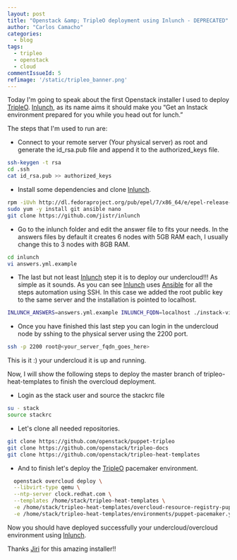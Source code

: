 ```yaml
---
layout: post
title: "Openstack &amp; TripleO deployment using Inlunch - DEPRECATED"
author: "Carlos Camacho"
categories:
  - blog
tags:
  - tripleo
  - openstack
  - cloud
commentIssueId: 5
refimage: '/static/tripleo_banner.png'
---
```


Today I'm going to speak about the first
Openstack installer I used to deploy [TripleO](http://www.tripleo.org).
[Inlunch](https://github.com/jistr/inlunch),
as its name aims it should make you
“Get an Instack environment prepared for you while
you head out for lunch.”

The steps that I'm used to run are:

* Connect to your remote server  (Your physical server) as
  root and generate the id_rsa.pub file and append it to
  the authorized_keys file.

```bash
ssh-keygen -t rsa
cd .ssh
cat id_rsa.pub >> authorized_keys
```

* Install some dependencies and clone [Inlunch](https://github.com/jistr/inlunch).

```bash
rpm -iUvh http://dl.fedoraproject.org/pub/epel/7/x86_64/e/epel-release-7-7.noarch.rpm
sudo yum -y install git ansible nano
git clone https://github.com/jistr/inlunch
```

* Go to the inlunch folder and edit the answer
  file to fits your needs. In the answers files
  by default it creates 6 nodes with 5GB RAM each,
  I usually change this to 3 nodes with 8GB RAM.

```bash
cd inlunch
vi answers.yml.example
```

* The last but not least [Inlunch](https://github.com/jistr/inlunch)
step it is to deploy
our undercloud!!! As simple as it sounds. As you can
see [Inlunch](https://github.com/jistr/inlunch) uses
[Ansible](http://www.ansible.com/) for all the steps automation
using SSH.
In this case we added the root public key to the same server
and the installation is pointed to localhost.

```bash
INLUNCH_ANSWERS=answers.yml.example INLUNCH_FQDN=localhost ./instack-virt.sh
```

* Once you have finished this last step you can
login in the undercloud node by sshing to the physical
server using the 2200 port.

```bash
ssh -p 2200 root@<your_server_fqdn_goes_here>
```

This is it :) your undercloud it is up and running.

Now, I will show the following steps to deploy
the master branch of tripleo-heat-templates to
finish the overcloud deployment.

* Login as the stack user and source the stackrc file

```bash
su - stack
source stackrc
```

* Let's clone all needed repositories.

```bash
git clone https://github.com/openstack/puppet-tripleo
git clone https://github.com/openstack/tripleo-docs
git clone https://github.com/openstack/tripleo-heat-templates
```

* And to finish let's deploy the [TripleO](http://www.tripleo.org) pacemaker environment.

```bash
  openstack overcloud deploy \
  --libvirt-type qemu \
  --ntp-server clock.redhat.com \
  --templates /home/stack/tripleo-heat-templates \
  -e /home/stack/tripleo-heat-templates/overcloud-resource-registry-puppet.yaml \
  -e /home/stack/tripleo-heat-templates/environments/puppet-pacemaker.yaml
```

Now you should have deployed successfully your undercloud/overcloud environment using [Inlunch](https://github.com/jistr/inlunch).

Thanks [Jiri](https://github.com/jistr/) for this amazing installer!!
